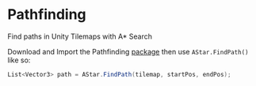 # Pathfinding
Find paths in Unity Tilemaps with A* Search

Download and Import the Pathfinding [package](https://github.com/antonpantev/pathfinding/raw/master/Pathfinding.unitypackage) then use `AStar.FindPath()` like so:

```c#
List<Vector3> path = AStar.FindPath(tilemap, startPos, endPos);
```
